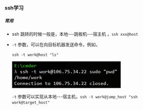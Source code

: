 ### ssh学习

##### 常用

* ssh 跳转的时候一般是，本地---跳板机---宿主机 ，`ssh xxx@host`

* `-t` 参数，可以在向目标机器发送命令，例如，

  `ssh -t work@host "ls"`

  ![](https://github.com/No8LaVine/MyCode/blob/master/images/ssh1.png)

  `-t` 参数可以实现从本地---宿主机，`ssh -t work@jump_host "ssh work@target_host"`

